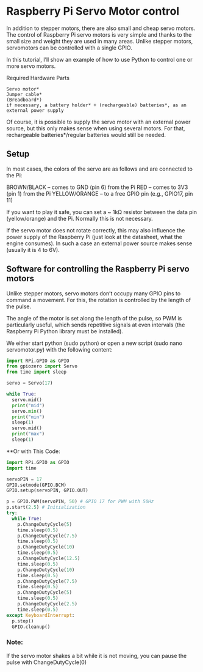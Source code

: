 # **Raspberry Pi Servo Motor control**

In addition to stepper motors, there are also small and cheap servo motors. The control of Raspberry Pi servo motors is very simple and thanks to the small size and weight they are used in many areas.
Unlike stepper motors, servomotors can be controlled with a single GPIO.

In this tutorial, I’ll show an example of how to use Python to control one or more servo motors.

Required Hardware Parts

    Servo motor*
    Jumper cable*
    (Breadboard*)
    if necessary, a battery holder* + (rechargeable) batteries*, as an external power supply

Of course, it is possible to supply the servo motor with an external power source, but this only makes sense when using several motors. For that, rechargeable batteries*/regular batteries would still be needed.

## Setup

In most cases, the colors of the servo are as follows and are connected to the Pi:

BROWN/BLACK – comes to GND (pin 6) from the Pi
RED – comes to 3V3 (pin 1) from the Pi
YELLOW/ORANGE – to a free GPIO pin (e.g., GPIO17, pin 11)

If you want to play it safe, you can set a ~ 1kΩ resistor between the data pin (yellow/orange) and the Pi. Normally this is not necessary.

If the servo motor does not rotate correctly, this may also influence the power supply of the Raspberry Pi (just look at the datasheet, what the engine consumes). In such a case an external power source makes sense (usually it is 4 to 6V).

## Software for controlling the Raspberry Pi servo motors

Unlike stepper motors, servo motors don’t occupy many GPIO pins to command a movement. For this, the rotation is controlled by the length of the pulse.

The angle of the motor is set along the length of the pulse, so PWM is particularly useful, which sends repetitive signals at even intervals (the Raspberry Pi Python library must be installed).

We either start python (sudo python) or open a new script (sudo nano servomotor.py) with the following content:


```python
import RPi.GPIO as GPIO
from gpiozero import Servo
from time import sleep

servo = Servo(17)

while True:
  servo.mid()
  print("mid")
  servo.min()
  print("min")
  sleep(1)
  servo.mid()
  print("max")
  sleep(1)
```

**Or with This Code:

```python
import RPi.GPIO as GPIO
import time

servoPIN = 17
GPIO.setmode(GPIO.BCM)
GPIO.setup(servoPIN, GPIO.OUT)

p = GPIO.PWM(servoPIN, 50) # GPIO 17 for PWM with 50Hz
p.start(2.5) # Initialization
try:
  while True:
    p.ChangeDutyCycle(5)
    time.sleep(0.5)
    p.ChangeDutyCycle(7.5)
    time.sleep(0.5)
    p.ChangeDutyCycle(10)
    time.sleep(0.5)
    p.ChangeDutyCycle(12.5)
    time.sleep(0.5)
    p.ChangeDutyCycle(10)
    time.sleep(0.5)
    p.ChangeDutyCycle(7.5)
    time.sleep(0.5)
    p.ChangeDutyCycle(5)
    time.sleep(0.5)
    p.ChangeDutyCycle(2.5)
    time.sleep(0.5)
except KeyboardInterrupt:
  p.stop()
  GPIO.cleanup()
```


### Note:
If the servo motor shakes a bit while it is not moving, you can pause the pulse with ChangeDutyCycle(0)
